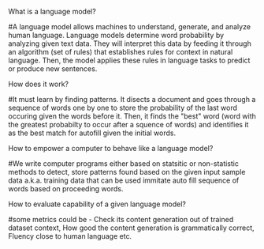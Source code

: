 What is a language model?

#A language model allows machines to understand, generate, and analyze human language. Language models determine word probability by analyzing given text data. They will interpret this data by feeding it through an algorithm (set of rules) that establishes rules for context in natural language. Then, the model applies these rules in language tasks to predict or produce new sentences.

How does it work?

#It must learn by finding patterns. It disects a document and goes through a sequence of words one by one to store the probability of the last word occuring given the words before it. Then, it finds the "best" word (word with the greatest probabilty to occur after a squence of words) and identifies it as the best match for autofill given the initial words. 

How to empower a computer to behave like a language model?

#We write computer programs either based on statsitic or non-statistic methods to detect, store patterns found based on the given input sample data a.k.a. training data that can be used immitate auto fill sequence of words based on proceeding words.

How to evaluate capability of a given language model?
 
#some metrics could be - Check its content generation out of trained dataset context, How good the content generation is grammatically correct, Fluency close to human language etc.